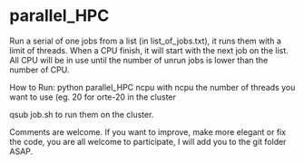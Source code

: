 # parallel_HPC


Run a serial of one jobs from a list (in list_of_jobs.txt), it runs them with a limit of threads. When a CPU finish, it will start with the next job on the list.
All CPU will be in use until the number of unrun jobs is lower than the number of CPU.

How to Run:
python parallel_HPC ncpu
with ncpu the number of threads you want to use (eg. 20 for orte-20 in the cluster

qsub job.sh to run them on the cluster.

Comments are welcome. If you want to improve, make more elegant or fix the code, you are all welcome to participate, I will add you to the git folder ASAP.


